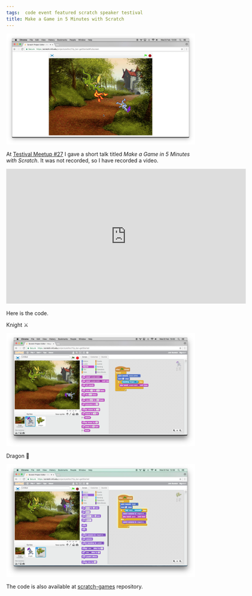 ```yaml
---
tags:  code event featured scratch speaker testival
title: Make a Game in 5 Minutes with Scratch
---
```

![Dragon and Knight](/assets/dragon-knight.png)

At [Testival Meetup #27](https://www.meetup.com/testival/events/236635146/) I gave a short talk titled *Make a Game in 5 Minutes with Scratch*. It was not recorded, so I have recorded a video.

<iframe width="640" height="360" src="https://www.youtube.com/embed/IrH5yQiL-B4" frameborder="0" allowfullscreen></iframe>

Here is the code.

Knight ⚔️

![Knight](/assets/knight.png)

Dragon 🐉

![Dragon](/assets/dragon.png)

The code is also available at [scratch-games](https://github.com/zeljkofilipin/scratch-games) repository.
